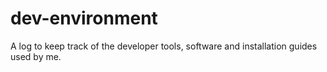 # dev-environment
A log to keep track of the developer tools, software and installation guides used by me.
